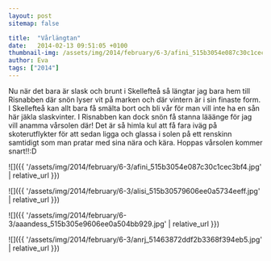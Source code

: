 ```yaml
---
layout: post
sitemap: false

title:  "Vårlängtan"
date:   2014-02-13 09:51:05 +0100
thumbnail-img: /assets/img/2014/february/6-3/afini_515b3054e087c30c1cec3bf4.jpg
author: Eva
tags: ["2014"]
---
```


Nu när det bara är slask och brunt i Skellefteå så längtar jag bara hem till Risnabben där snön lyser vit på marken och där vintern är i sin finaste form. I Skellefteå kan allt bara få smälta bort och bli vår för man vill inte ha en sån här jäkla slaskvinter. I Risnabben kan dock snön få stanna lääänge för jag vill anamma vårsolen där! Det är så himla kul att få fara iväg på skoterutflykter för att sedan ligga och glassa i solen på ett renskinn samtidigt som man pratar med sina nära och kära. Hoppas vårsolen kommer snart!!:D

![]({{ '/assets/img/2014/february/6-3/afini_515b3054e087c30c1cec3bf4.jpg'  | relative_url }})

![]({{ '/assets/img/2014/february/6-3/alisi_515b30579606ee0a5734eeff.jpg'  | relative_url }})

![]({{ '/assets/img/2014/february/6-3/aaandess_515b305e9606ee0a504bb929.jpg'  | relative_url }})

![]({{ '/assets/img/2014/february/6-3/anrj_51463872ddf2b3368f394eb5.jpg'  | relative_url }})


